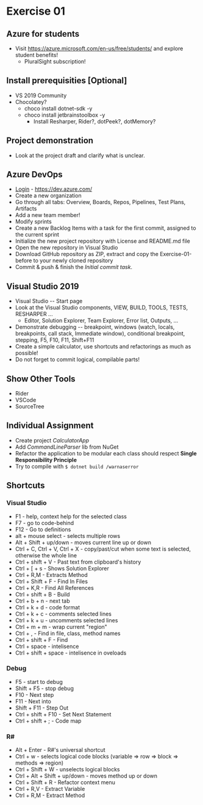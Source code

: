 # Exercise 01

## Azure for students

* Visit https://azure.microsoft.com/en-us/free/students/ and explore student benefits!
  * PluralSight subscription!

## Install prerequisities [Optional]

* VS 2019 Community 
* Chocolatey?
  * choco install dotnet-sdk -y
  * choco install jetbrainstoolbox -y
    * Install Resharper, Rider?, dotPeek?, dotMemory?

## Project demonstration
* Look at the project draft and clarify what is unclear.
     
## Azure DevOps
* [Login](https://dev.azure.com/) - https://dev.azure.com/
* Create a new organization
* Go through all tabs: Overview, Boards, Repos, Pipelines, Test Plans, Artifacts
* Add a new team member!
* Modify sprints
* Create a new Backlog Items with a task for the first commit, assigned to the current sprint
* Initialize the new project repository with License and README.md file
* Open the new repository in Visual Studio
* Download GitHub repository as ZIP, extract and copy the Exercise-01-before to your newly cloned repository
* Commit & push & finish the *Initial commit task*.

## Visual Studio 2019 
* Visual Studio -- Start page 
* Look at the Visual Studio components, VIEW, BUILD, TOOLS, TESTS, RESHARPER ...
  * Editor, Solution Explorer, Team Explorer, Error list, Outputs, ...
* Demonstrate debugging  -- breakpoint,  windows (watch, locals, breakpoints, call stack, Immediate window), conditional breakpoint, stepping, F5, F10, F11, Shift+F11 
* Create a simple calculator, use shortcuts and refactorings as much as possible!
* Do not forget to commit logical, compilable parts!

## Show Other Tools
* Rider
* VSCode
* SourceTree

## Individual Assignment 
* Create project *CalculatorApp* 
* Add *CommandLineParser* lib from NuGet
* Refactor the application to be modular each class should respect **Single Responsibility Principle**
* Try to compile with `$ dotnet build /warnaserror`


## Shortcuts

### Visual Studio 
* F1 - help, context help for the selected class 
* F7 - go to code-behind 
* F12 - Go to definitions 
* alt + mouse select - selects multiple rows
* Alt + Shift + up/down - moves current line up or down
* Ctrl + C, Ctrl + V, Ctrl + X - copy/past/cut when some text is selected, otherwise the whole line
* Ctrl + shift + V - Past text from clipboard's history
* Ctrl + [ + s - Shows Solution Explorer 
* Ctrl + R,M - Extracts Method
* Ctrl + Shift + F - Find In Files 
* Ctrl + K,R - Find All References
* Ctrl + shift + B - Build 
* Ctrl + b + n - next tab
* Ctrl + k + d - code format
* Ctrl + k + c - comments selected lines
* Ctrl + k + u - uncomments selected lines
* Ctrl + m + m - wrap current "region" 
* Ctrl + , - Find in file, class, method names
* Ctrl + shift + F - Find
* Ctrl + space - intelisence 
* Ctrl + shift + space - intelisence in oveloads

### Debug 
* F5 - start to debug 
* Shift + F5 - stop debug 
* F10 - Next step 
* F11 - Next into 
* Shift + F11 - Step Out 
* Ctrl + shift + F10 - Set Next Statement 
* Ctrl + shift + ; - Code map 

### R# 
* Alt + Enter - R#'s universal shortcut
* Ctrl + w - selects logical code blocks (variable => row => block => methods => region) 
* Ctrl + Shift + W - unselects logical blocks
* Ctrl + Alt + Shift + up/down - moves method up or down
* Ctrl + Shift + R - Refactor context menu
* Ctrl + R,V - Extract Variable   
* Ctrl + R,M - Extract Method
